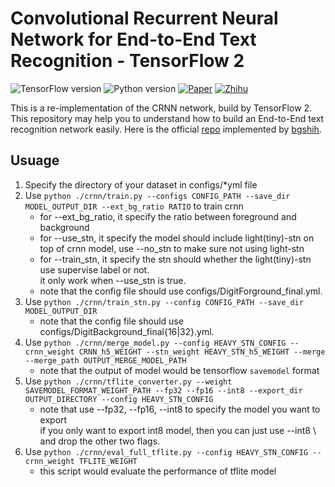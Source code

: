 # Convolutional Recurrent Neural Network for End-to-End Text Recognition - TensorFlow 2

![TensorFlow version](https://img.shields.io/badge/TensorFlow->=2.3-FF6F00?logo=tensorflow)
![Python version](https://img.shields.io/badge/Python->=3.6-3776AB?logo=python)
[![Paper](https://img.shields.io/badge/paper-arXiv:1507.05717-B3181B?logo=arXiv)](https://arxiv.org/abs/1507.05717)
[![Zhihu](https://img.shields.io/badge/知乎-文本识别网络CRNN—实现简述-blue?logo=zhihu)](https://zhuanlan.zhihu.com/p/122512498)

This is a re-implementation of the CRNN network, build by TensorFlow 2. This repository may help you to understand how to build an End-to-End text recognition network easily. Here is the official [repo](https://github.com/bgshih/crnn) implemented by [bgshih](https://github.com/bgshih).

## Usuage
1. Specify the directory of your dataset in configs/*yml file
2. Use `python ./crnn/train.py --configs CONFIG_PATH --save_dir MODEL_OUTPUT_DIR --ext_bg_ratio RATIO` to train crnn
    - for --ext_bg_ratio, it specify the ratio between foreground and background
    - for --use_stn, it specify the model should include light(tiny)-stn on top of crnn model, use --no_stn to make sure not using light-stn
    - for --train_stn, it specify the stn should whether the light(tiny)-stn use supervise label or not. \
    it only work when --use_stn is true.
    - note that the config file should use configs/DigitForground_final.yml.
3. Use `python ./crnn/train_stn.py --config CONFIG_PATH --save_dir MODEL_OUTPUT_DIR`
    - note that the config file should use configs/DigitBackground_final{16|32}.yml.
4. Use `python ./crnn/merge_model.py --config HEAVY_STN_CONFIG --crnn_weight CRNN_h5_WEIGHT --stn_weight HEAVY_STN_h5_WEIGHT --merge --merge_path OUTPUT_MERGE_MODEL_PATH`
    - note that the output of model would be tensorflow `savemodel` format
5. Use `python ./crnn/tflite_converter.py --weight SAVEMODEL_FORMAT_WEIGHT_PATH --fp32 --fp16 --int8 --export_dir OUTPUT_DIRECTORY --config HEAVY_STN_CONFIG`
    - note that use --fp32, --fp16, --int8 to specify the model you want to export \
        if you only want to export int8 model, then you can just use --int8 \ 
        and drop the other two flags.
6. Use `python ./crnn/eval_full_tflite.py --config HEAVY_STN_CONFIG --crnn_weight TFLITE_WEIGHT`
    - this script would evaluate the performance of tflite model